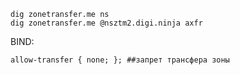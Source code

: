 
``` 
dig zonetransfer.me ns  
dig zonetransfer.me @nsztm2.digi.ninja axfr
```

BIND:

```allow-transfer { none; }; ##запрет трансфера зоны```